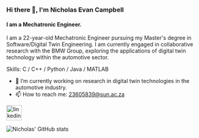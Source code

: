 ### Hi there 👋, I'm Nicholas Evan Campbell
#### I am a Mechatronic Engineer.
I am a 22-year-old Mechatronic Engineer pursuing my Master's degree in Software/Digital Twin Engineering. I am currently engaged in collaborative research with the BMW Group, exploring the applications of digital twin technology within the automotive sector.

Skills: C / C++ / Python / Java / MATLAB

- 🔭 I’m currently working on research in digital twin technologies in the automotive industry. 
- 📫 How to reach me: 23605839@sun.ac.za 

<a href='https://www.linkedin.com/in/nicholas-campbell-bb7ba51a6/'>
  <img src='https://cdn.jsdelivr.net/npm/simple-icons@3.0.1/icons/linkedin.svg' alt='linkedin' height='40' class='light-icon'>
</a>


![Nicholas' GitHub stats](https://github-readme-stats.vercel.app/api?username=nicampbel&theme=github_dark&show_icons=true)
